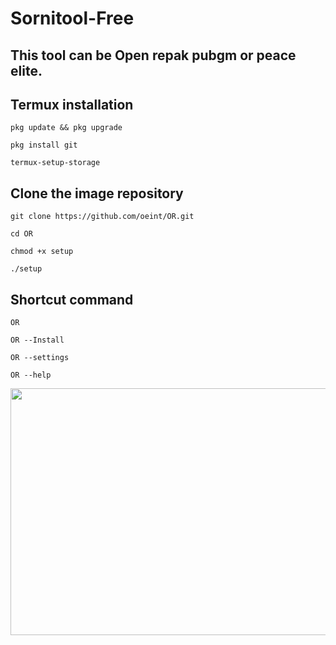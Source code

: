 # Sornitool-Free
## This tool can be Open repak pubgm or peace elite.

## Termux installation

```
pkg update && pkg upgrade 
```
```
pkg install git
```
```
termux-setup-storage
```
## Clone the image repository
```
git clone https://github.com/oeint/OR.git
```
```
cd OR
```
```
chmod +x setup
```
```
./setup
```
## Shortcut command
```
OR
```
```
OR --Install
```
```
OR --settings
```
```
OR --help
```
<img src="https://www.img520.com/Ktn4nq.png" height="395" width="535">
